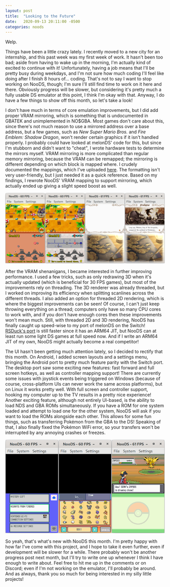 ```yaml
---
layout: post
title:  "Looking to the Future"
date:   2020-09-13 20:11:00 -0500
categories: noods
---
```


Welp.

Things have been a little crazy lately. I recently moved to a new city for an internship, and this past week was my first week of work. It hasn't been too bad; aside from having to wake up in the morning, I'm actually kind of excited to continue with it! Unfortunately, having a job means that I'll be pretty busy during weekdays, and I'm not sure how much coding I'll feel like doing after I finish 8 hours of... coding. That's not to say I want to stop working on NooDS, though; I'm sure I'll still find time to work on it here and there. Obviously progress will be slower, but considering it's pretty much a fully usable DS emulator at this point, I think I'm okay with that. Anyway, I do have a few things to show off this month, so let's take a look!

I don't have much in terms of core emulation improvements, but I did add proper VRAM mirroring, which is something that is undocumented in GBATEK and unimplemented in NO$GBA. Most games don't care about this, since there's not much reason to use a mirrored address over a base address, but a few games, such as *New Super Mario Bros.* and *Fire Emblem: Shadow Dragon*, won't render certain graphics if it isn't handled properly. I probably could have looked at melonDS' code for this, but since I'm stubborn and didn't want to "cheat", I wrote hardware tests to determine the mirrors myself. VRAM mirroring is more complicated than regular memory mirroring, because the VRAM can be remapped; the mirroring is different depending on which block is mapped where. I crudely documented the mappings, which I've uploaded [here](https://pastebin.com/w4qxnuJ1). The formatting isn't very user-friendly, but I just needed it as a quick reference. Based on my findings, I rewrote NooDS' VRAM mapping to support mirroring, which actually ended up giving a slight speed boost as well.

![VRAM mirror comparison](/images/blog/2020-09-13/1.png)

After the VRAM shenanigans, I became interested in further improving performance. I used a few tricks, such as only redrawing 3D when it's actually updated (which is beneficial for 30 FPS games), but most of the improvements rely on threading. The 3D renderer was already threaded, but I worked on improving its efficiency when splitting scanlines across the different threads. I also added an option for threaded 2D rendering, which is where the biggest improvements can be seen! Of course, I can't just keep throwing everything on a thread; computers only have so many CPU cores to work with, and if you don't have enough cores then these improvements won't mean much. Still, with threaded 2D and 3D rendering, NooDS has finally caught up speed-wise to my port of melonDS on the Switch! [RSDuck's port](https://github.com/RSDuck/melonDS) is still faster since it has an ARM64 JIT, but NooDS can at least run some light DS games at full speed now. And if I write an ARM64 JIT of my own, NooDS might actually become a real competitor!

The UI hasn't been getting much attention lately, so I decided to rectify that this month. On Android, I added screen layouts and a settings menu, bringing the Android port to pretty much feature parity with the Switch port. The desktop port saw some exciting new features: fast forward and full screen hotkeys, as well as controller mapping support! There are currently some issues with joystick events being triggered on Windows (because of course, cross-platform UIs can never work the same across platforms), but on Linux it works pretty well. With full screen and controller support, hooking my computer up to the TV results in a pretty nice experience! Another exciting feature, although not entirely UI-based, is the ability to load NDS and GBA ROMs simultaneously. If you have a ROM for one system loaded and attempt to load one for the other system, NooDS will ask if you want to load the ROMs alongside each other. This allows for some fun things, such as transferring Pokémon from the GBA to the DS! Speaking of that, I also finally fixed the Pokémon WiFi error, so your transfers won't be interrupted by any annoying crashes or freezes.

![Transferring Pokémon](/images/blog/2020-09-13/2.png)

So yeah, that's what's new with NooDS this month. I'm pretty happy with how far I've come with this project, and I hope to take it even further, even if development will be slower for a while. There probably won't be another progress post next month, but I'll try to write one up whenever I think I have enough to write about. Feel free to hit me up in the comments or on Discord; even if I'm not working on the emulator, I'll probably be around. And as always, thank you so much for being interested in my silly little projects!
